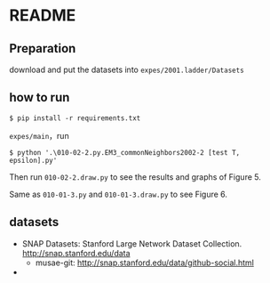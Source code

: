 # README

## Preparation

download and put the datasets into `expes/2001.ladder/Datasets`

## how to run

```
$ pip install -r requirements.txt
```

`expes/main`，run
```
$ python '.\010-02-2.py.EM3_commonNeighbors2002-2 [test T, epsilon].py'
```
Then run `010-02-2.draw.py` to see the results and graphs of Figure 5.


Same as `010-01-3.py` and `010-01-3.draw.py` to see Figure 6.


## datasets

- SNAP Datasets: Stanford Large Network Dataset Collection. http://snap.stanford.edu/data
  - musae-git: http://snap.stanford.edu/data/github-social.html
- 